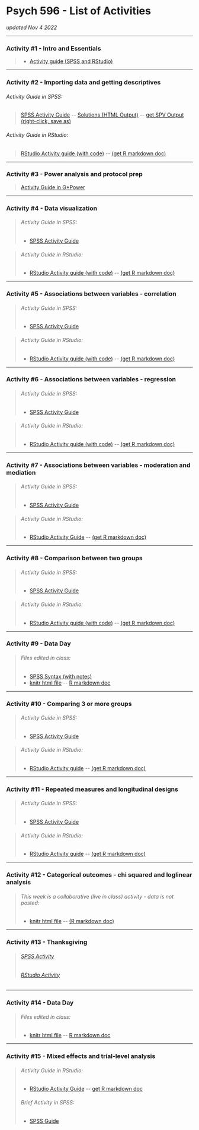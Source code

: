# Psych 596 - List of Activities
*updated Nov 4 2022*

----------------------------------------------------------------

### Activity #1 - Intro and Essentials  
> - [Activity guide (SPSS and RStudio)](intro-essentials/r_docs/intro-essentials-instructions-spss-rstudio.md)  

----------------------------------------------------------------

### Activity #2 - Importing data and getting descriptives  

###### Activity Guide in SPSS:
> [SPSS Activity Guide](import-examine/spss/import-examine-instructions-spss.md) -- [Solutions (HTML Output)](import-examine/spss/import-examine-output-spss.htm) -- [get SPV Output (right-click, save as)](import-examine/spss/import-examine-output-spss.spv)

###### 	Activity Guide in RStudio:
> [RStudio Activity guide (with code)](import-examine/r_docs/import-examine-instructions-w-code.html) -- [(get R markdown doc)](import-examine/r_docs/import-examine-instructions-w-code.Rmd)  

----------------------------------------------------------------

### Activity #3 - Power analysis and protocol prep  
> [Activity Guide in G*Power](https://jamilfelipe.github.io/psych596/activities/power-analysis/power-analysis-instructions.html)
    
----------------------------------------------------------------

### Activity #4 - Data visualization 

> ###### Activity Guide in SPSS:
> - [SPSS Activity Guide](data-visual/spss/data-visual-instructions-spss.html)  

<!-- -->
> ###### 	Activity Guide in RStudio:
> - [RStudio Activity guide (with code)](data-visual/r_docs/data-visual-instructions-r.html) -- [(get R markdown doc)](data-visual/r_docs/data-visual-instructions-r.Rmd)  

----------------------------------------------------------------

### Activity #5 - Associations between variables - correlation

> ###### Activity Guide in SPSS:
> - [SPSS Activity Guide](contin-correl/spss/contin-correl-instructions-spss.html)

<!-- -->
> ###### 	Activity Guide in RStudio:
> - [RStudio Activity guide (with code)](contin-correl/r_docs/contin-correl-instructions-r.html) -- [(get R markdown doc)](contin-correl/r_docs/contin-correl-instructions-r.Rmd)  

----------------------------------------------------------------

### Activity #6 - Associations between variables - regression

> ###### Activity Guide in SPSS:
> - [SPSS Activity Guide](multi-regression/spss/multi-regression-instructions-spss.html)  

<!-- -->
> ###### 	Activity Guide in RStudio:
> - [RStudio Activity guide (with code)](multi-regression/r_docs/multi-regression-instructions-r.html) -- [(get R markdown doc)](multi-regression/r_docs/multi-regression-instructions-r.Rmd)  

----------------------------------------------------------------

### Activity #7 - Associations between variables - moderation and mediation

> ###### Activity Guide in SPSS:
> - [SPSS Activity Guide](moderation-mediation/spss/moderation-mediation-instructions-spss.html)   

<!-- -->
> ###### 	Activity Guide in RStudio:
> - [RStudio Activity Guide](moderation-mediation/r_docs/moderation-mediation-instructions-r.html)  -- [(get R markdown doc)](moderation-mediation/r_docs/moderation-mediation-instructions-r.Rmd)


----------------------------------------------------------------

### Activity #8 - Comparison between two groups 

> ###### Activity Guide in SPSS:
> - [SPSS Activity Guide](two-group/spss/two-group-instructions-spss.html) 

<!-- -->
> ###### 	Activity Guide in RStudio:
> - [RStudio Activity guide (with code)](two-group/r_docs/two-group-instructions-r.html) -- [(get R markdown doc)](two-group/r_docs/two-group-instructions-r.Rmd)  


----------------------------------------------------------------

### Activity #9 - Data Day

> ###### Files edited in class:  
> - [SPSS Syntax (with notes)](data-day/spss/2022/DataDay1-syntax.sps)
> - [knitr html file](data-day/r_docs/2022-data-day1-analyses.html) -- [R markdown doc](data-day/r_docs/2022-data-day1-analyses.Rmd)

----------------------------------------------------------------

### Activity #10 - Comparing 3 or more groups

> ###### Activity Guide in SPSS:
> - [SPSS Activity Guide](many-group/spss/many-group-instructions-spss.html)

<!-- -->
> ###### 	Activity Guide in RStudio:
> - [RStudio Activity guide](many-group/r_docs/many-group-instructions-r.html) -- [(get R markdown doc)](many-group/r_docs/many-group-instructions-r.Rmd)  

----------------------------------------------------------------

### Activity #11 - Repeated measures and longitudinal designs  

> ###### Activity Guide in SPSS:
> - [SPSS Activity Guide](rep-meas/spss/rep-meas-instructions-spss.html)  

<!-- -->
> ###### 	Activity Guide in RStudio:
> - [RStudio Activity guide](rep-meas/r_docs/rep-meas-instructions-r.html) -- [(get R markdown doc)](rep-meas/r_docs/rep-meas-instructions-r.Rmd)  

----------------------------------------------------------------

### Activity #12 - Categorical outcomes - chi squared and loglinear analysis  

> ###### This week is a collaborative (live in class) activity - data is not posted:
> - [knitr html file](chisq-loglin/r_docs/collab-data.html) -- [(R markdown doc)](chisq-loglin/r_docs/collab-data.Rmd)  


----------------------------------------------------------------

### Activity #13 - Thanksgiving  

> ###### [SPSS Activity](https://phdcomics.com/comics.php?f=1816)  
> ###### [RStudio Activity](https://xkcd.com/552/)  


----------------------------------------------------------------

### Activity #14 - Data Day

> ###### Files edited in class:
> - [knitr html file](data-day/r_docs/data-day2-class-activity.html) -- [R markdown doc](data-day/r_docs/data-day2-class-activity.Rmd)



----------------------------------------------------------------

### Activity #15 - Mixed effects and trial-level analysis  


> ###### 	Activity Guide in RStudio:
> - [RStudio Activity Guide](mixed-fx/r_docs/mixed-fx-instructions-r.html) -- [get R markdown doc](mixed-fx/r_docs/mixed-fx-instructions-r.Rmd)
> 
> <!-- -->
> ###### 	Brief Activity in SPSS:
> - [SPSS Guide](mixed-fx/spss/mixed-fx-instructions-spss.html)




